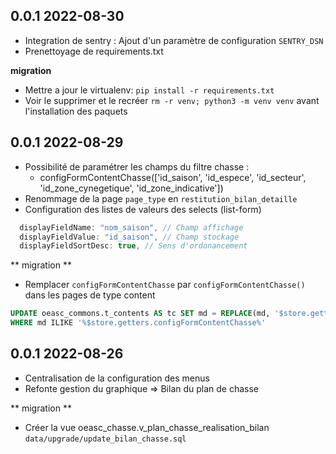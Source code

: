
## 0.0.1 2022-08-30
 * Integration de sentry : Ajout d'un paramètre de configuration `SENTRY_DSN`
 * Prenettoyage de requirements.txt

**migration**
 * Mettre a jour le virtualenv: `pip install -r requirements.txt`
 * Voir le supprimer et le recréer `rm -r venv; python3 -m venv venv` avant l'installation des paquets

## 0.0.1 2022-08-29
 * Possibilité de paramétrer les champs du filtre chasse :
   * configFormContentChasse(['id_saison', 'id_espece', 'id_secteur', 'id_zone_cynegetique', 'id_zone_indicative'])
 * Renommage de la page `page_type` en `restitution_bilan_detaille`
 * Configuration des listes de valeurs des selects (list-form)

```js
  displayFieldName: "nom_saison", // Champ affichage
  displayFieldValue: "id_saison", // Champ stockage
  displayFieldSortDesc: true, // Sens d'ordonancement
```

** migration **
 * Remplacer `configFormContentChasse` par `configFormContentChasse()` dans les pages de type content

```sql
UPDATE oeasc_commons.t_contents AS tc SET md = REPLACE(md, '$store.getters.configFormContentChasse', '$store.getters.configFormContentChasse()')
WHERE md ILIKE '%$store.getters.configFormContentChasse%'
```

## 0.0.1 2022-08-26
 * Centralisation de la configuration des menus
 * Refonte gestion du graphique => Bilan du plan de chasse

** migration **
 * Créer la vue oeasc_chasse.v_plan_chasse_realisation_bilan `data/upgrade/update_bilan_chasse.sql`
